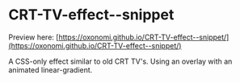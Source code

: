 # CRT-TV-effect--snippet

Preview here: [https://oxonomi.github.io/CRT-TV-effect--snippet/](https://oxonomi.github.io/CRT-TV-effect--snippet/)

A CSS-only effect similar to old CRT TV's.
Using an overlay with an animated linear-gradient.
